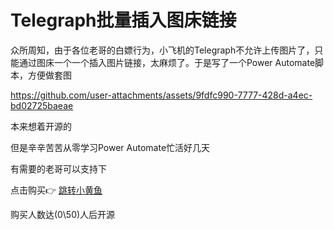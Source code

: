 # Telegraph批量插入图床链接



众所周知，由于各位老哥的白嫖行为，小飞机的Telegraph不允许上传图片了，只能通过图床一个一个插入图片链接，太麻烦了。于是写了一个Power Automate脚本，方便做套图

https://github.com/user-attachments/assets/9fdfc990-7777-428d-a4ec-bd02725baeae

本来想着开源的 

但是辛辛苦苦从零学习Power Automate忙活好几天 

有需要的老哥可以支持下

点击购买👉 [跳转小黄鱼](https://m.tb.cn/h.T9Oydzr?tk=2dh5eddu3GmHU071)

购买人数达(0\50)人后开源

